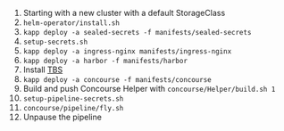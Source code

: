 1. Starting with a new cluster with a default StorageClass
1. `helm-operator/install.sh`
1. `kapp deploy -a sealed-secrets -f manifests/sealed-secrets`
1. `setup-secrets.sh`
1. `kapp deploy -a ingress-nginx manifests/ingress-nginx`
1. `kapp deploy -a harbor -f manifests/harbor`
1. Install [TBS](https://github.com/techgnosis/tanzu-build-service)
1. `kapp deploy -a concourse -f manifests/concourse`
1. Build and push Concourse Helper with `concourse/Helper/build.sh 1`
1. `setup-pipeline-secrets.sh`
1. `concourse/pipeline/fly.sh`
1. Unpause the pipeline